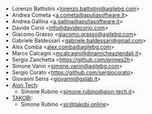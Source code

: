 - Lorenzo Battistini \<<lorenzo.battistini@agilebg.com>\>
- Andrea Cometa \<<a.cometa@apuliasoftware.it>\>
- Andrea Gallina \<<a.gallina@apuliasoftware.it>\>
- Davide Corio \<<info@davidecorio.com>\>
- Giacomo Grasso \<<giacomo.grasso@agilebg.com>\>
- Gabriele Baldessari \<<gabriele.baldessari@gmail.com>\>
- Alex Comba \<<alex.comba@agilebg.com>\>
- Marco Calcagni \<<mcalcagni@dinamicheaziendali.it>\>
- Sergio Zanchetta \<<https://github.com/primes2h>\>
- Simone Vanin \<<simone.vanin@agilebg.com>\>
- Sergio Corato \<<https://github.com/sergiocorato>\>
- Giovanni Serra \<<giovanni@gslab.it>\>
- [Aion Tech](https://aiontech.company/):
  - Simone Rubino \<<simone.rubino@aion-tech.it>\>
- [TAKOBI](https://takobi.online):
  - Simone Rubino \<<sir@takobi.online>\>
